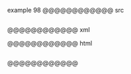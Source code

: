 example 98
@@@@@@@@@@@@ src
```
```
@@@@@@@@@@@@ xml
<?xml version="1.0" encoding="UTF-8"?>
<!DOCTYPE document SYSTEM "CommonMark.dtd">
<document xmlns="http://commonmark.org/xml/1.0">
  <code_block></code_block>
</document>
@@@@@@@@@@@@ html
<pre><code></code></pre>
@@@@@@@@@@@@
